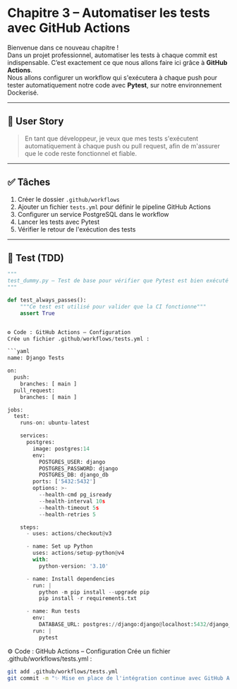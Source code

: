 # Chapitre 3 – Automatiser les tests avec GitHub Actions

Bienvenue dans ce nouveau chapitre !  
Dans un projet professionnel, automatiser les tests à chaque commit est indispensable. C’est exactement ce que nous allons faire ici grâce à **GitHub Actions**.  
Nous allons configurer un workflow qui s'exécutera à chaque push pour tester automatiquement notre code avec **Pytest**, sur notre environnement Dockerisé.

---

## 🎯 User Story

> En tant que développeur, je veux que mes tests s'exécutent automatiquement à chaque push ou pull request, afin de m'assurer que le code reste fonctionnel et fiable.

---

## ✅ Tâches

1. Créer le dossier `.github/workflows`
2. Ajouter un fichier `tests.yml` pour définir le pipeline GitHub Actions
3. Configurer un service PostgreSQL dans le workflow
4. Lancer les tests avec Pytest
5. Vérifier le retour de l'exécution des tests

---

## 🧪 Test (TDD)

```python
"""
test_dummy.py – Test de base pour vérifier que Pytest est bien exécuté par GitHub Actions
"""

def test_always_passes():
    """Ce test est utilisé pour valider que la CI fonctionne"""
    assert True


⚙️ Code : GitHub Actions – Configuration
Crée un fichier .github/workflows/tests.yml :

```yaml
name: Django Tests

on:
  push:
    branches: [ main ]
  pull_request:
    branches: [ main ]

jobs:
  test:
    runs-on: ubuntu-latest

    services:
      postgres:
        image: postgres:14
        env:
          POSTGRES_USER: django
          POSTGRES_PASSWORD: django
          POSTGRES_DB: django_db
        ports: ['5432:5432']
        options: >-
          --health-cmd pg_isready
          --health-interval 10s
          --health-timeout 5s
          --health-retries 5

    steps:
      - uses: actions/checkout@v3

      - name: Set up Python
        uses: actions/setup-python@v4
        with:
          python-version: '3.10'

      - name: Install dependencies
        run: |
          python -m pip install --upgrade pip
          pip install -r requirements.txt

      - name: Run tests
        env:
          DATABASE_URL: postgres://django:django@localhost:5432/django_db
        run: |
          pytest
```

⚙️ Code : GitHub Actions – Configuration
Crée un fichier .github/workflows/tests.yml :
```bash
git add .github/workflows/tests.yml
git commit -m "✨ Mise en place de l'intégration continue avec GitHub Actions"
```